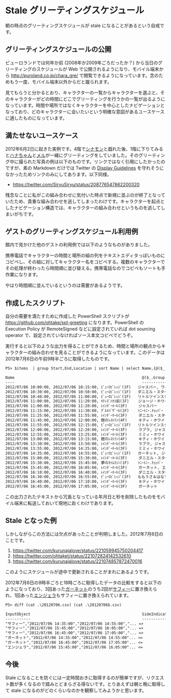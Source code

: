 # Stale グリーティングスケジュール

朝の時点のグリーティングスケジュールが stale になることがあるという自戒です。

## グリーティングスケジュールの公開

ピューロランドでは何年か前 (2008年か2009年ごろだったか？) から当日のグリーティングのスケジュールが Web で公開されるようになり、モバイル端末から <http://puroland.co.jp/chara_gre/> で閲覧できるようになっています。念のためもう一度、モバイル端末以外からだと蹴られます。

見てもらうと分かるとおり、キャラクターの一覧からキャラクターを選ぶと、そのキャラクターがどの時間にどこでグリーティングを行うかの一覧が出るようになっています。時間や場所ではなくキャラクターを中心としたナビゲーションとなっており、どのキャラクターに会いたいという明確な意図があるユースケースに適したものになっています。

## 満たせないユースケース

2012年6月2日に起きた実例です。4階で[シナモン](http://www.puroland.jp/character/cinnamon)と戯れた後、1階に下りてみると[ハナちゃん](http://www.puroland.jp/character/usahana)と[メル](http://www.puroland.jp/character/w_mell)が一緒にグリーティングをしていました。そのグリーティング中に撮られた写真の例は以下のものです。リンクではなく引用にしたかったのですが、素の Markdown だけでは Twitter の [Display Guidelines](https://dev.twitter.com/terms/display-guidelines) を守れそうになかったためリンクのみにしてあります。以下同様。

* <https://twitter.com/SiryuSiryu/status/208776547862200320>

残念なことに私がこの組み合わせに気付いた時点で新規に並ぶのが終了となっていたため、貴重な組み合わせを逃してしまったわけです。キャラクターを起点としたナビゲーション構造では、キャラクターの組み合わせというものを逃してしまいがちです。

## ゲストのグリーティングスケジュール利用例

館内で見かけた他のゲストの利用例では以下のようなものがありました。

携帯電話でキャラクターの時間と場所の組の列をテキストエディタっぽいものにコピペし、その組に対してキャラクター名をコピペする。複数のキャラクターでその処理が終わったら時間順に並び替える。携帯電話なのでコピペもソートも手作業になります。

やはり時間順に並んでいるというのは需要があるようです。

## 作成したスクリプト

自分の需要を満たすために作成した PowerShell スクリプトが <https://github.com/ohtake/spl-greeting> になります。PowerShell の Execution Policy が RemoteSigned などに設定されていれば dot sourcing operator で、設定されていなければソース本文コピペでどうぞ。

実行すると以下のような出力を得ることができるため、時間と場所の観点からキャラクターの組み合わせを見ることができるようになっています。このデータは2012年7月6日の午前9時半ごろに取得したものです。

```txt
PS> $items  | group Start,End,Location | sort Name | select Name,{@($_.Group|%{$_.Name}) -join ", "} | ft -Wrap

Name                                                        @($_.Group|%{$_.Name}) -join ", "
----                                                        ---------------------------------
2012/07/06 10:00:00, 2012/07/06 10:15:00, ﾋﾟｭｰﾛﾋﾞﾚｯｼﾞ(1F)   ジャスパー, ウィッシュミーメル
2012/07/06 10:30:00, 2012/07/06 10:50:00, ﾋﾟｭｰﾛﾋﾞﾚｯｼﾞ(1F)   ダニエル・スター, マロンクリーム
2012/07/06 10:40:00, 2012/07/06 11:00:00, ﾋﾟｭｰﾛﾋﾞﾚｯｼﾞ(1F)   リトルツインスターズ
2012/07/06 11:00:00, 2012/07/06 11:20:00, ｷﾃｨｽﾞﾊｳｽ前(1F)    ジョージ・ホワイト, メアリー・ホワイト
2012/07/06 11:00:00, 2012/07/06 11:20:00, ﾚｲﾝﾎﾞｰﾎｰﾙ(3F)     ジャスパー
2012/07/06 11:15:00, 2012/07/06 11:30:00, ｸﾞﾙﾒﾊﾞｻﾞｰﾙ(1F)    ﾄﾆｰﾄﾆｰ.ﾁｮｯﾊﾟｰ
2012/07/06 11:25:00, 2012/07/06 11:55:00, ﾚｲﾝﾎﾞｰﾎｰﾙ(3F)     ダニエル・スター, マロンクリーム
2012/07/06 11:45:00, 2012/07/06 12:00:00, 館のﾚｽﾄﾗﾝ(4F)     キティ・ホワイト
2012/07/06 11:55:00, 2012/07/06 12:15:00, ﾋﾟｭｰﾛﾋﾞﾚｯｼﾞ(1F)   リトルツインスターズ
2012/07/06 12:00:00, 2012/07/06 12:20:00, ﾚｲﾝﾎﾞｰﾎｰﾙ(3F)     ラブラ, ジャスパー
2012/07/06 12:55:00, 2012/07/06 13:25:00, ﾚｲﾝﾎﾞｰﾎｰﾙ(3F)     ミミィ・ホワイト, 本舗固歩香本, 分部久花
2012/07/06 13:00:00, 2012/07/06 13:15:00, 館のﾚｽﾄﾗﾝ(4F)     キティ・ホワイト
2012/07/06 13:30:00, 2012/07/06 13:50:00, ﾚｲﾝﾎﾞｰﾎｰﾙ(3F)     ラブラ, ジャスパー
2012/07/06 13:55:00, 2012/07/06 14:25:00, ﾚｲﾝﾎﾞｰﾎｰﾙ(3F)     ミミィ・ホワイト, 本舗固歩香本, 分部久花
2012/07/06 14:35:00, 2012/07/06 14:55:00, ﾋﾟｭｰﾛﾋﾞﾚｯｼﾞ(1F)   ガーネット, ジャスパー
2012/07/06 15:00:00, 2012/07/06 15:30:00, ﾚｲﾝﾎﾞｰﾎｰﾙ(3F)     ダニエル・スター, マロンクリーム
2012/07/06 15:30:00, 2012/07/06 15:45:00, 夢のﾀｲﾑﾏｼﾝ(1F)    ﾄﾆｰﾄﾆｰ.ﾁｮｯﾊﾟｰ
2012/07/06 15:45:00, 2012/07/06 16:05:00, ﾚｲﾝﾎﾞｰﾎｰﾙ(3F)     ガーネット, エンジェラ
2012/07/06 16:10:00, 2012/07/06 16:40:00, ﾚｲﾝﾎﾞｰﾎｰﾙ(3F)     ダニエル・スター, マロンクリーム
2012/07/06 16:30:00, 2012/07/06 16:55:00, ﾋﾟｭｰﾛﾋﾞﾚｯｼﾞ(1F)   ももうさ＆はなうさ, マイメロディ, ウィッシュミーメル
2012/07/06 16:40:00, 2012/07/06 17:10:00, ﾚｲﾝﾎﾞｰﾎｰﾙ(3F)     キティ・ホワイト
2012/07/06 16:45:00, 2012/07/06 17:05:00, ﾚｲﾝﾎﾞｰﾎｰﾙ(3F)     ガーネット
```

この出力されたテキストから冗長となっている年月日と秒を削除したものをモバイル端末に転送しておいて現地に赴くわけであります。

## Stale となった例

しかしながらこの方法には欠点があったことが判明しました。2012年7月6日のことです。

1. <https://twitter.com/kurunajalove/status/221059945750204417>
1. <https://twitter.com/ohtaket/status/221072824142532610>
1. <https://twitter.com/kurunajalove/status/221074857872470016>

このようにスケジュールが途中で更新されることがまれにあるようです。

2012年7月6日の9時半ごろと18時ごろに取得したデータの比較をすると以下のようになっており、3回あった[ガーネット](http://www.puroland.jp/character/garnet)のうち2回が[サフィー](http://www.puroland.jp/character/saffy)に置き換えられ、1回あった[エンジェラ](http://www.puroland.jp/character/angela)もサフィーに置き換えられています。

```txt
PS> diff (cat .\20120706.csv) (cat .\20120706b.csv)

InputObject                                                 SideIndicator
-----------                                                 -------------
"サフィー","2012/07/06 14:35:00","2012/07/06 14:55:00","... =>
"サフィー","2012/07/06 15:45:00","2012/07/06 16:05:00","... =>
"サフィー","2012/07/06 16:45:00","2012/07/06 17:05:00","... =>
"ガーネット","2012/07/06 14:35:00","2012/07/06 14:55:00"... <=
"ガーネット","2012/07/06 16:45:00","2012/07/06 17:05:00"... <=
"エンジェラ","2012/07/06 15:45:00","2012/07/06 16:05:00"... <=
```

## 今後

Stale になることを防ぐには一定時間おきに取得するのが簡単ですが、リクエスト数が多くなるので踏みとどまらざる得ないです。とりあえずは朝と晩に取得して stale になるのがどのくらいなのかを観察してみようかと思います。
